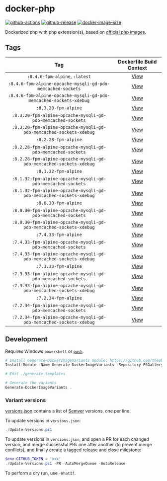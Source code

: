 # docker-php

[![github-actions](https://github.com/theohbrothers/docker-php/actions/workflows/ci-master-pr.yml/badge.svg?branch=master)](https://github.com/theohbrothers/docker-php/actions/workflows/ci-master-pr.yml)
[![github-release](https://img.shields.io/github/v/release/theohbrothers/docker-php?style=flat-square)](https://github.com/theohbrothers/docker-php/releases/)
[![docker-image-size](https://img.shields.io/docker/image-size/theohbrothers/docker-php/latest)](https://hub.docker.com/r/theohbrothers/docker-php)

Dockerized php with php extension(s), based on [official php images](https://hub.docker.com/_/php).

## Tags

| Tag | Dockerfile Build Context |
|:-------:|:---------:|
| `:8.4.6-fpm-alpine`, `:latest` | [View](variants/8.4.6-fpm-alpine) |
| `:8.4.6-fpm-alpine-opcache-mysqli-gd-pdo-memcached-sockets` | [View](variants/8.4.6-fpm-alpine-opcache-mysqli-gd-pdo-memcached-sockets) |
| `:8.4.6-fpm-alpine-opcache-mysqli-gd-pdo-memcached-sockets-xdebug` | [View](variants/8.4.6-fpm-alpine-opcache-mysqli-gd-pdo-memcached-sockets-xdebug) |
| `:8.3.20-fpm-alpine` | [View](variants/8.3.20-fpm-alpine) |
| `:8.3.20-fpm-alpine-opcache-mysqli-gd-pdo-memcached-sockets` | [View](variants/8.3.20-fpm-alpine-opcache-mysqli-gd-pdo-memcached-sockets) |
| `:8.3.20-fpm-alpine-opcache-mysqli-gd-pdo-memcached-sockets-xdebug` | [View](variants/8.3.20-fpm-alpine-opcache-mysqli-gd-pdo-memcached-sockets-xdebug) |
| `:8.2.28-fpm-alpine` | [View](variants/8.2.28-fpm-alpine) |
| `:8.2.28-fpm-alpine-opcache-mysqli-gd-pdo-memcached-sockets` | [View](variants/8.2.28-fpm-alpine-opcache-mysqli-gd-pdo-memcached-sockets) |
| `:8.2.28-fpm-alpine-opcache-mysqli-gd-pdo-memcached-sockets-xdebug` | [View](variants/8.2.28-fpm-alpine-opcache-mysqli-gd-pdo-memcached-sockets-xdebug) |
| `:8.1.32-fpm-alpine` | [View](variants/8.1.32-fpm-alpine) |
| `:8.1.32-fpm-alpine-opcache-mysqli-gd-pdo-memcached-sockets` | [View](variants/8.1.32-fpm-alpine-opcache-mysqli-gd-pdo-memcached-sockets) |
| `:8.1.32-fpm-alpine-opcache-mysqli-gd-pdo-memcached-sockets-xdebug` | [View](variants/8.1.32-fpm-alpine-opcache-mysqli-gd-pdo-memcached-sockets-xdebug) |
| `:8.0.30-fpm-alpine` | [View](variants/8.0.30-fpm-alpine) |
| `:8.0.30-fpm-alpine-opcache-mysqli-gd-pdo-memcached-sockets` | [View](variants/8.0.30-fpm-alpine-opcache-mysqli-gd-pdo-memcached-sockets) |
| `:8.0.30-fpm-alpine-opcache-mysqli-gd-pdo-memcached-sockets-xdebug` | [View](variants/8.0.30-fpm-alpine-opcache-mysqli-gd-pdo-memcached-sockets-xdebug) |
| `:7.4.33-fpm-alpine` | [View](variants/7.4.33-fpm-alpine) |
| `:7.4.33-fpm-alpine-opcache-mysqli-gd-pdo-memcached-sockets` | [View](variants/7.4.33-fpm-alpine-opcache-mysqli-gd-pdo-memcached-sockets) |
| `:7.4.33-fpm-alpine-opcache-mysqli-gd-pdo-memcached-sockets-xdebug` | [View](variants/7.4.33-fpm-alpine-opcache-mysqli-gd-pdo-memcached-sockets-xdebug) |
| `:7.3.33-fpm-alpine` | [View](variants/7.3.33-fpm-alpine) |
| `:7.3.33-fpm-alpine-opcache-mysqli-gd-pdo-memcached-sockets` | [View](variants/7.3.33-fpm-alpine-opcache-mysqli-gd-pdo-memcached-sockets) |
| `:7.3.33-fpm-alpine-opcache-mysqli-gd-pdo-memcached-sockets-xdebug` | [View](variants/7.3.33-fpm-alpine-opcache-mysqli-gd-pdo-memcached-sockets-xdebug) |
| `:7.2.34-fpm-alpine` | [View](variants/7.2.34-fpm-alpine) |
| `:7.2.34-fpm-alpine-opcache-mysqli-gd-pdo-memcached-sockets` | [View](variants/7.2.34-fpm-alpine-opcache-mysqli-gd-pdo-memcached-sockets) |
| `:7.2.34-fpm-alpine-opcache-mysqli-gd-pdo-memcached-sockets-xdebug` | [View](variants/7.2.34-fpm-alpine-opcache-mysqli-gd-pdo-memcached-sockets-xdebug) |

## Development

Requires Windows `powershell` or [`pwsh`](https://github.com/PowerShell/PowerShell).

```powershell
# Install Generate-DockerImageVariants module: https://github.com/theohbrothers/Generate-DockerImageVariants
Install-Module -Name Generate-DockerImageVariants -Repository PSGallery -Scope CurrentUser -Force -Verbose

# Edit ./generate templates

# Generate the variants
Generate-DockerImageVariants .
```

### Variant versions

[versions.json](generate/definitions/versions.json) contains a list of [Semver](https://semver.org/) versions, one per line.

To update versions in `versions.json`:

```powershell
./Update-Versions.ps1
```

To update versions in `versions.json`, and open a PR for each changed version, and merge successful PRs one after another (to prevent merge conflicts), and finally create a tagged release and close milestone:

```powershell
$env:GITHUB_TOKEN = 'xxx'
./Update-Versions.ps1 -PR -AutoMergeQueue -AutoRelease
```

To perform a dry run, use `-WhatIf`.
